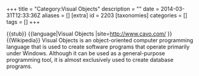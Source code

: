 +++
title = "Category:Visual Objects"
description = ""
date = 2014-03-31T12:33:36Z
aliases = []
[extra]
id = 2203
[taxonomies]
categories = []
tags = []
+++

{{stub}}
{{language|Visual Objects
|site=http://www.cavo.com/
}}
{{Wikipedia}}
Visual Objects is an object-oriented computer programming language that is used to create software programs that operate primarily under Windows. Although it can be used as a general-purpose programming tool, it is almost exclusively used to create database programs.
